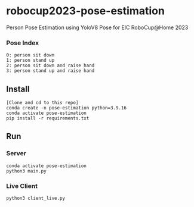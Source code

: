 # robocup2023-pose-estimation
Person Pose Estimation using YoloV8 Pose for EIC RoboCup@Home 2023


### Pose Index
    0: person sit down
    1: person stand up
    2: person sit down and raise hand
    3: person stand up and raise hand


## Install
    [Clone and cd to this repo]
    conda create -n pose-estimation python=3.9.16
    conda activate pose-estimation
    pip install -r requirements.txt

## Run
### Server
    conda activate pose-estimation
    python3 main.py
### Live Client
    python3 client_live.py
